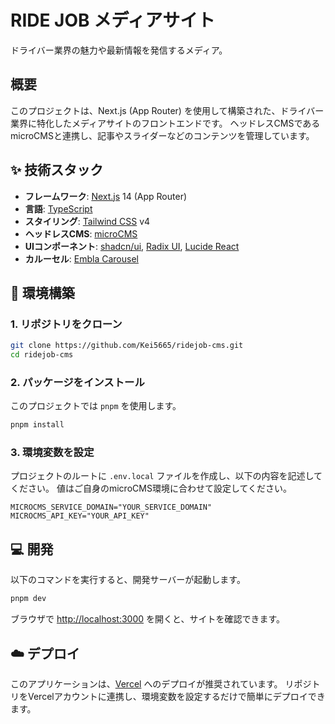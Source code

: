 # RIDE JOB メディアサイト

ドライバー業界の魅力や最新情報を発信するメディア。

## 概要

このプロジェクトは、Next.js (App Router) を使用して構築された、ドライバー業界に特化したメディアサイトのフロントエンドです。
ヘッドレスCMSであるmicroCMSと連携し、記事やスライダーなどのコンテンツを管理しています。

## ✨ 技術スタック

- **フレームワーク**: [Next.js](https://nextjs.org/) 14 (App Router)
- **言語**: [TypeScript](https://www.typescriptlang.org/)
- **スタイリング**: [Tailwind CSS](https://tailwindcss.com/) v4
- **ヘッドレスCMS**: [microCMS](https://microcms.io/)
- **UIコンポーネント**: [shadcn/ui](https://ui.shadcn.com/), [Radix UI](https://www.radix-ui.com/), [Lucide React](https://lucide.dev/)
- **カルーセル**: [Embla Carousel](https://www.embla-carousel.com/)

## 🚀 環境構築

### 1. リポジトリをクローン

```bash
git clone https://github.com/Kei5665/ridejob-cms.git
cd ridejob-cms
```

### 2. パッケージをインストール

このプロジェクトでは `pnpm` を使用します。

```bash
pnpm install
```

### 3. 環境変数を設定

プロジェクトのルートに `.env.local` ファイルを作成し、以下の内容を記述してください。
値はご自身のmicroCMS環境に合わせて設定してください。

```.env.local
MICROCMS_SERVICE_DOMAIN="YOUR_SERVICE_DOMAIN"
MICROCMS_API_KEY="YOUR_API_KEY"
```

## 💻 開発

以下のコマンドを実行すると、開発サーバーが起動します。

```bash
pnpm dev
```

ブラウザで [http://localhost:3000](http://localhost:3000) を開くと、サイトを確認できます。

## ☁️ デプロイ

このアプリケーションは、[Vercel](https://vercel.com/) へのデプロイが推奨されています。
リポジトリをVercelアカウントに連携し、環境変数を設定するだけで簡単にデプロイできます。
